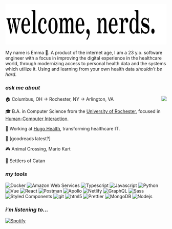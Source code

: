 <img height="125vh" src="https://github.com/emma-campbell/emma-campbell/blob/master/assets/banner.jpg"/>
<p>
My name is Emma 👋. A product of the internet age, I am a 23 y.o. software engineer with a focus in improving the digital experience in the healthcare world, through modernizing access to personal health data and the systems which utilize it. Using and learning from your own health data <i>shouldn't be hard</i>.
</>
<h3><i>ask me about</i></h3>
<img align="right" height="450" src="https://c.tenor.com/XwWmT_S3OtsAAAAC/flamingo-albert.gif">
<p>🏠 Columbus, OH → Rochester, NY → Arlington, VA</p>
<p>🎓 B.A. in Computer Science from the <a href="https://www.cs.rochester.edu">University of Rochester</a>, focused in <a href="https://en.wikipedia.org/wiki/Human–computer_interaction">Human-Computer Interaction</a>.</p>
<p>💼 Working at <a href="https://hugo.health">Hugo Health</a>, transforming healthcare IT.</p>
<p>📕 [goodreads latest?]</p>
<p>🎮 Animal Crossing, Mario Kart</p>
<p>🎲 Settlers of Catan</p>


<h3><i>my tools</i></h3>
<p>
  <img alt="Docker" src="https://img.shields.io/badge/-Docker-000000?style=flat-square&logo=docker&logoColor=white" />
  <img alt="Amazon Web Services" src="https://img.shields.io/badge/-Amazon_Web_Services-000000?style=flat-square&logo=amazon-aws&logoColor=white" />
  <img alt="Typescript" src="https://img.shields.io/badge/-Typescript-000000?style=flat-square&logo=typescript&logoColor=white" />
  <img alt="Javascript" src="https://img.shields.io/badge/-Javascript-000000?style=flat-square&logo=javascript&logoColor=white" />
  <img alt="Python" src="https://img.shields.io/badge/-Python-000000?style=flat-square&logo=python&logoColor=white" />
  <img alt="Vue" src="https://img.shields.io/badge/-Vue-000000?style=flat-square&logo=vue.js&logoColor=white" />
  <img alt="React" src="https://img.shields.io/badge/-React-000000?style=flat-square&logo=react&logoColor=white" />
  <img alt="Postman" src="https://img.shields.io/badge/-Postman-000000?style=flat-square&logo=postman&logoColor=white" />
  <img alt="Apollo" src="https://img.shields.io/badge/-Apollo%20GraphQL-000000?style=flat-square&logo=apollo-graphql&logoColor=white" />
  <img alt="Netlify" src="https://img.shields.io/badge/-Netlify-000000?style=flat-square&logo=netlify&logoColor=white" />
  <img alt="GraphQL" src="https://img.shields.io/badge/-GraphQL-000000?style=flat-square&logo=graphql&logoColor=white" />
  <img alt="Sass" src="https://img.shields.io/badge/-Sass-000000?style=flat-square&logo=sass&logoColor=white" />
  <img alt="Styled Components" src="https://img.shields.io/badge/-Styled_Components-000000?style=flat-square&logo=styled-components&logoColor=white" />
  <img alt="git" src="https://img.shields.io/badge/-Git-000000?style=flat-square&logo=git&logoColor=white" />
  <img alt="html5" src="https://img.shields.io/badge/-HTML5-000000?style=flat-square&logo=html5&logoColor=white" />
  <img alt="Prettier" src="https://img.shields.io/badge/-Prettier-000000?style=flat-square&logo=prettier&logoColor=white" />
  <img alt="MongoDB" src="https://img.shields.io/badge/-MongoDB-000000?style=flat-square&logo=mongodb&logoColor=white" />
  <img alt="Nodejs" src="https://img.shields.io/badge/-Nodejs-000000?style=flat-square&logo=Node.js&logoColor=ffffff" />
</p>


<h3><i>i'm listening to...</i></h3>

[![Spotify](https://spotify-readme-egpf0setk-emma-campbell.vercel.app/api?scan=true&rainbow=true&theme=dark)](https://open.spotify.com/user/1252959935?si=e50fb26c23fc49ec)
